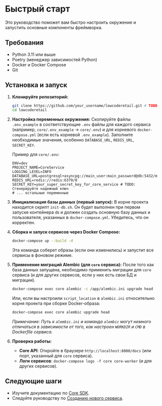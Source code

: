 # Быстрый старт

Это руководство поможет вам быстро настроить окружение и запустить основные компоненты фреймворка.

## Требования

*   Python 3.11 или выше
*   Poetry (менеджер зависимостей Python)
*   Docker и Docker Compose
*   Git

## Установка и запуск

1.  **Клонируйте репозиторий:**
    ```bash
    git clone https://github.com/your_username/lowcoderetail.git # TODO: Замените URL
    cd lowcoderetail
    ```

2.  **Настройка переменных окружения:**
    Скопируйте файлы `.env_example` в соответствующие `.env` файлы для каждого сервиса (например, `core/.env_example` -> `core/.env`) и для корневого `docker-compose.yml` (если есть корневой `.env_example`).
    Заполните необходимые значения, особенно `DATABASE_URL`, `REDIS_URL`, `SECRET_KEY`.

    Пример для `core/.env`:
    ```env
    ENV=dev
    PROJECT_NAME=CoreService
    LOGGING_LEVEL=INFO
    DATABASE_URL=postgresql+asyncpg://main_user:main_password@db:5432/main_db
    REDIS_URL=redis://redis:6379/0
    SECRET_KEY=your_super_secret_key_for_core_service # TODO: Сгенерируйте надежный ключ
    # ... остальные переменные
    ```

3.  **Инициализация базы данных (первый запуск):**
    В корне проекта находится скрипт `init-db.sh`. Он будет выполнен при первом запуске контейнера `db` и должен создать основную базу данных и пользователя, указанных в `docker-compose.yml`. Убедитесь, что он корректен.

4.  **Сборка и запуск сервисов через Docker Compose:**
    ```bash
    docker-compose up --build -d
    ```
    Эта команда соберет образы (если они изменились) и запустит все сервисы в фоновом режиме.

5.  **Применение миграций Alembic (для `core` сервиса):**
    После того как база данных запущена, необходимо применить миграции для `core` сервиса (и для других сервисов, если у них есть свои БД и миграции).
    ```bash
    docker-compose exec core alembic -c /app/alembic.ini upgrade head
    ```
    Или, если вы настроили `script_location` в `alembic.ini` относительно корня проекта при сборке Docker-образа:
    ```bash
    docker-compose exec core alembic upgrade head
    ```
    *Примечание: Путь к `alembic.ini` и команда `alembic` могут немного отличаться в зависимости от того, как настроен `WORKDIR` и `CMD` в Dockerfile сервиса.*

6.  **Проверка работы:**
    *   **Core API**: Откройте в браузере `http://localhost:8000/docs` (или порт, указанный для `core` сервиса).
    *   **Логи сервисов**: `docker-compose logs -f core core-worker` (и для других сервисов).

## Следующие шаги

*   Изучите документацию по [Core SDK](core_sdk/index.md).
*   Следуйте руководству по [Созданию нового сервиса](creating_new_service.md).